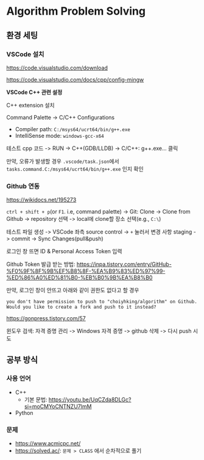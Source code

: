 # Algorithm Problem Solving

## 환경 세팅
### VSCode 설치
https://code.visualstudio.com/download

https://code.visualstudio.com/docs/cpp/config-mingw

**VSCode C++ 관련 설정**

C++ extension 설치

Command Palette -> C/C++ Configurations
- Compiler path: `C:/msys64/ucrt64/bin/g++.exe`
- IntelliSense mode: `windows-gcc-x64`

테스트 cpp 코드 -> RUN -> C++(GDB/LLDB) -> C/C++: g++.exe... 클릭

만약, 오류가 발생할 경우 `.vscode/task.json`에서 `tasks.command.C:/msys64/ucrt64/bin/g++.exe` 인지 확인

### Github 연동
https://wikidocs.net/195273

`ctrl + shift + p`(or `F1`. i.e, command palette) -> Git: Clone -> Clone from Github -> repository 선택 -> local에 clone할 장소 선택(e.g., `C:\`)

테스트 파일 생성 -> VSCode 좌측 source control -> `+` 눌러서 변경 사항 staging -> commit -> Sync Changes(pull&push)

로그인 창 뜨면 ID & Personal Access Token 입력

Github Token 발급 받는 방법: https://inpa.tistory.com/entry/GitHub-%F0%9F%8F%9B%EF%B8%8F-%EA%B9%83%ED%97%99-%ED%86%A0%ED%81%B0-%EB%B0%9B%EA%B8%B0

만약, 로그인 창이 안뜨고 아래와 같이 권한도 없다고 할 경우

`you don't have permission to push to "choiyhking/algorithm" on Github. Would you like to create a fork and push to it instead?`

https://gonpress.tistory.com/57

윈도우 검색: 자격 증명 관리 -> Windows 자격 증명 -> github 삭제 -> 다시 push 시도

## 공부 방식
### 사용 언어
- C++
  - 기본 문법: https://youtu.be/UqCZda8DLGc?si=moCMYoCNTNZU7lmM
- Python
### 문제
- https://www.acmicpc.net/
- https://solved.ac/: `문제 > CLASS` 에서 순차적으로 풀기
